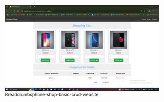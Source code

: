 <img src="https://github.com/eras1999/phone-shop-basic-crud-website/blob/main/p1.PNG" alt="Banner Image ">
Breadcrumbsphone-shop-basic-crud-website



